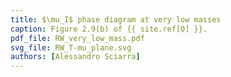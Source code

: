 ```yaml
---
title: $\mu_I$ phase diagram at very low masses
caption: Figure 2.9(b) of {{ site.ref[0] }}.
pdf_file: RW_very_low_mass.pdf
svg_file: RW_T-mu_plane.svg
authors: [Alessandro Sciarra]
---
```


